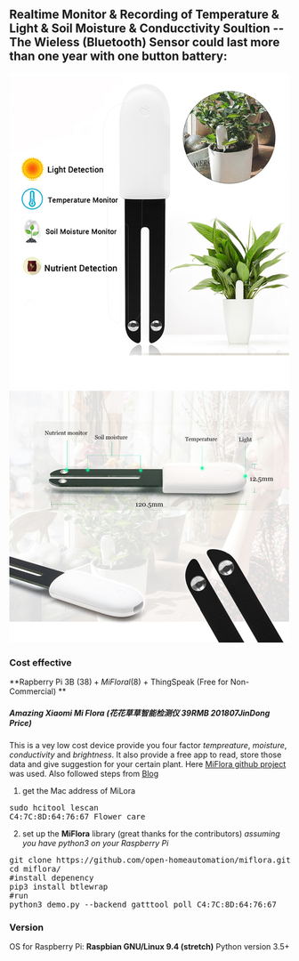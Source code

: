 ## Realtime Monitor & Recording of **Temperature** & **Light** & **Soil Moisture** & **Conducctivity** Soultion -- The Wieless (Bluetooth) Sensor could last more than one year with one button battery: 
![Xiaomi Mi Flora](/figures/MiFlora.jpg)

### Cost effective
**Rapberry Pi 3B (38$) + MiFloral (8$) + ThingSpeak (Free for Non-Commercial) **


##### Amazing Xiaomi Mi Flora (花花草草智能检测仪 39RMB 201807JinDong Price)
This is a vey low cost device provide you four factor *tempreature*, *moisture*, *conductivity* and *brightness*. It also provide a free app to read, store those data and give suggestion for your certain plant. Here [MiFlora github project](https://github.com/open-homeautomation/miflora) was used. Also followed steps from [Blog](https://zsiti.eu/xiaomi-miflora-plant-sensor-pimatic-raspberry-pi-3/)

1. get the Mac address of MiLora
<pre>
sudo hcitool lescan
C4:7C:8D:64:76:67 Flower care
</pre>
2. set up the **MiFlora** library (great thanks for the contributors) 
*assuming you have python3 on your Raspberry Pi*
<pre>
git clone https://github.com/open-homeautomation/miflora.git
cd miflora/
#install depenency
pip3 install btlewrap
#run
python3 demo.py --backend gatttool poll C4:7C:8D:64:76:67
</pre>


### Version
OS for Raspberry Pi: **Raspbian GNU/Linux 9.4 (stretch)**
Python version 3.5+
